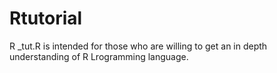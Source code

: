 # Rtutorial
R _tut.R is intended for those who are willing to get an in depth understanding of R Lrogramming language.
